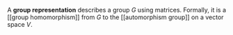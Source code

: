 A **group representation** describes a group $G$ using matrices. Formally, it is a [[group homomorphism]] from $G$ to the [[automorphism group]] on a vector space $V$.